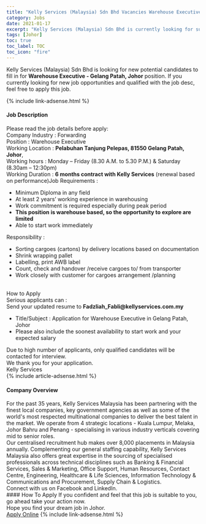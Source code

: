 ```yaml
---
title: "Kelly Services (Malaysia) Sdn Bhd Vacancies Warehouse Executive  - Gelang Patah, Johor" 
category: Jobs 
date: 2021-01-17 
excerpt: "Kelly Services (Malaysia) Sdn Bhd is currently looking for suitable person to fill in the Warehouse Executive  - Gelang Patah, Johor which positioned at Johor" 
tags: [Johor] 
toc: true 
toc_label: TOC 
toc_icon: "fire" 
--- 
```


<p>Kelly Services (Malaysia) Sdn Bhd is looking for new potential candidates to fill in for <b>Warehouse Executive  - Gelang Patah, Johor</b> position. If you currently looking for new job opportunities and qualified with the job desc, feel free to apply this job.
</p>{% include link-adsense.html %} 
<div><div><h4>Job Description</h4></div><div><div><span><div><div>Please read the job details before apply:<div><div>Company Industry : Forwarding</div><div>Position : Warehouse Executive</div>Working Location : <strong>Pelabuhan Tanjung Pelepas, 81550 Gelang Patah, Johor</strong>,<div>Working hours : Monday &#8211; Friday (8.30 A.M. to 5.30 P.M.) &amp; Saturday (8.30am &#8211; 12:30pm)</div>Working Duration : <strong>6 months contract with Kelly Services</strong> (renewal based on performance)Job Requirements :<ul><li>Minimum Diploma in any field</li><li>At least 2 years&#8217; working experience in warehousing</li><li>Work commitment is required especially during peak period</li><li><strong>This position is warehouse based, so the opportunity to explore are limited</strong></li><li>Able to start work immediately</li></ul></div><div>Responsibility :</div><ul><li>Sorting cargoes (cartons) by delivery locations based on documentation</li><li>Shrink wrapping pallet</li><li>Labelling, print AWB label</li><li>Count, check and handover /receive cargoes to/ from transporter</li><li>Work closely with customer for cargoes arrangement /planning</li></ul><div><br>How to Apply<br>Serious applicants can :<br>Send your updated resume to <strong>Fadzliah_Fabli@kellyservices.com.my</strong></div><ul><li>Title/Subject : Application for Warehouse Executive in&#160;Gelang Patah, Johor</li><li>Please also include the soonest availability to start work and your expected salary</li></ul><div>Due to high number of applicants, only qualified candidates will be contacted for interview.<br>We thank you for your application.</div>Kelly Services</div></div></span></div></div></div> 
{% include article-adsense.html %} 
<div><div><h4>Company Overview</h4></div><div><div><span><div><div><div>For the past 35 years, Kelly Services Malaysia has been partnering with the finest local companies, key government agencies as well as some of the world's most respected multinational companies to deliver the best talent in the market. We operate from 4 strategic locations - Kuala Lumpur, Melaka, Johor Bahru and Penang - specialising in various industry verticals covering mid to senior roles.</div><div>Our centralised recruitment hub makes over 8,000 placements in Malaysia annually. Complementing our general staffing capability, Kelly Services Malaysia also offers great expertise in the sourcing of specialised professionals across technical disciplines such as Banking &amp; Financial Services, Sales &amp; Marketing, Office Support, Human Resources, Contact Centre, Engineering, Healthcare &amp; Life Sciences, Information Technology &amp; Communications and Procurement, Supply Chain &amp; Logistics.</div>Connect with us on Facebook and LinkedIn.</div></div></span></div></div></div> 
#### How To Apply 
If you confident and feel that this job is suitable to you, go ahead take your action now. <br/> 
Hope you find your dream job in Johor. <br/> 
<a href="https://www.jobstreet.com.my/en/job/warehouse-executive-gelang-patah-johor-4465099?jobId=jobstreet-my-job-4465099&sectionRank=5&token=0~772650d4-9821-4a12-a607-b73b03e65f0e&fr=SRP%20View%20In%20New%20Ta" class="btn btn--info" target="_blank" rel="nofollow noopenner">Apply Online</a> 
{% include link-adsense.html %} 